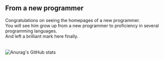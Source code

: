 ## From a new programmer
Congratulations on seeing the homepages of a new programmer.<br>You will see him grow up from a new programmer to proficiency in several programming languages.<br>And left a brilliant mark here finally.<br>
<br>
<br>
![Anurag's GitHub stats](https://github-readme-stats.vercel.app/api?username=Gundamten)
